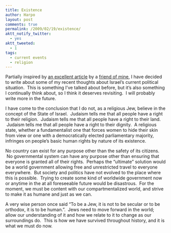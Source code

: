 ```yaml
---
title: Existence
author: Harpo
layout: post
comments: true
permalink: /2009/02/19/existence/
aktt_notify_twitter:
  - yes
aktt_tweeted:
  - 1
tags:
  - current events
  - religion
---
```

Partially inspired by <a href="http://jewschool.com/2009/02/19/15056/why-i-post-the-worst-of-israeli-news/" target="_blank">an excellent article</a> by a <a href="http://www.judaismwithoutborders.org/" target="_blank">friend of mine</a>, I have decided to write about some of my recent thoughts about Israel&#8217;s current political situation.  This is something I&#8217;ve talked about before, but it&#8217;s also something I continually think about, so I think it deserves revisiting.  I will probably write more in the future.

I have come to the conclusion that I do not, as a religious Jew, believe in the concept of the State of Israel.  Judaism tells me that all people have a right to their religion.  Judaism tells me that all people have a right to their land.  Judaism tells me that all people have a right to their dignity.  A religious state, whether a fundamentalist one that forces women to hide their skin from view or one with a democratically elected parliamentary majority, infringes on people&#8217;s basic human rights by nature of its existence.

No country can exist for any purpose other than the safety of its citizens.  No governmental system can have any purpose other than ensuring that everyone is granted all of their rights.  Perhaps the &#8220;ultimate&#8221; solution would be a world government allowing free and unrestricted travel to everyone everywhere.  But society and politics have not evolved to the place where this is possible.  Trying to create some kind of worldwide government now or anytime in the at all foreseeable future would be disastrous.  For the moment, we must be content with our compartmentalized world, and strive to make it as humane and just as we can.

A very wise person once said &#8220;To be a Jew, it is not to be secular or to be orthodox, it is to be human.&#8221;.  Jews need to move forward in the world; allow our understanding of it and how we relate to it to change as our surroundings do.  This is how we have survived throughout history, and it is what we must do now.